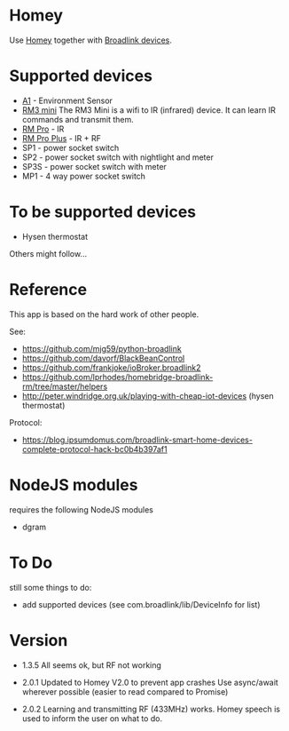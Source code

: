 # Homey

Use [Homey](https://www.athom.com/) together with [Broadlink devices](http://www.ibroadlink.com/).


# Supported devices

* [A1](http://www.ibroadlink.com/a1/) - Environment Sensor
* [RM3 mini](http://www.ibroadlink.com/rmMini3/)
  The RM3 Mini is a wifi to IR (infrared) device. It can learn IR commands and transmit them.
* [RM Pro](http://www.ibroadlink.com/rmPro)  - IR
* [RM Pro Plus](http://www.ibroadlink.com/rmPro+)   - IR + RF
* SP1  - power socket switch
* SP2  - power socket switch with nightlight and meter
* SP3S - power socket switch with meter
* MP1 - 4 way power socket switch

# To be supported devices

* Hysen thermostat

Others might follow...


# Reference

This app is based on the hard work of other people.

See:
- https://github.com/mjg59/python-broadlink
- https://github.com/davorf/BlackBeanControl
- https://github.com/frankjoke/ioBroker.broadlink2
- https://github.com/lprhodes/homebridge-broadlink-rm/tree/master/helpers
- http://peter.windridge.org.uk/playing-with-cheap-iot-devices  (hysen thermostat)

Protocol:
- https://blog.ipsumdomus.com/broadlink-smart-home-devices-complete-protocol-hack-bc0b4b397af1

# NodeJS modules

requires the following NodeJS modules
- dgram


# To Do

still some things to do:
- add supported devices (see com.broadlink/lib/DeviceInfo for list)


# Version

* 1.3.5
All seems ok, but RF not working

* 2.0.1
Updated to Homey V2.0 to prevent app crashes
Use async/await wherever possible (easier to read compared to Promise)

* 2.0.2
Learning and transmitting RF (433MHz) works. Homey speech is used to inform the user on what to do.

